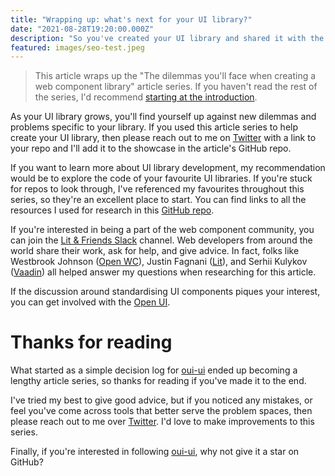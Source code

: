```yaml
---
title: "Wrapping up: what's next for your UI library?"
date: "2021-08-28T19:20:00.000Z"
description: "So you've created your UI library and shared it with the big wide world. What's next? This article wraps up our journey and offers some tips on where to go from here. I hope you've enjoyed the ride!"
featured: images/seo-test.jpeg
---
```


> This article wraps up the "The dilemmas you'll face when creating a web component library" article series. If you haven't read the rest of the series, I'd recommend [starting at the introduction](/000-the-dilemmas-you'll-face-when-creating-a-web-component-library).

As your UI library grows, you'll find yourself up against new dilemmas and problems specific to your library. If you used this article series to help create your UI library, then please reach out to me on [Twitter](https://twitter.com/AndricoKaroulla?ref_src=twsrc%5Egoogle%7Ctwcamp%5Eserp%7Ctwgr%5Eauthor) with a link to your repo and I'll add it to the showcase in the article's GitHub repo.

If you want to learn more about UI library development, my recommendation would be to explore the code of your favourite UI libraries. If you're stuck for repos to look through, I've referenced my favourites throughout this series, so they're an excellent place to start. You can find links to all the resources I used for research in this [GitHub repo](https://github.com/andrico1234/web-components-resources).

If you're interested in being a part of the web component community, you can join the [Lit & Friends Slack](https://lit.dev/slack-invite) channel. Web developers from around the world share their work, ask for help, and give advice. In fact, folks like Westbrook Johnson ([Open WC](https://open-wc.org/)), Justin Fagnani ([Lit](https://lit.dev/)), and Serhii Kulykov ([Vaadin](https://vaadin.com/components)) all helped answer my questions when researching for this article.

If the discussion around standardising UI components piques your interest, you can get involved with the [Open UI](https://open-ui.org/).

# Thanks for reading

What started as a simple decision log for [oui-ui](https://oui-ui.netlify.app/) ended up becoming a lengthy article series, so thanks for reading if you've made it to the end.

I've tried my best to give good advice, but if you noticed any mistakes, or feel you've come across tools that better serve the problem spaces, then please reach out to me over [Twitter](https://twitter.com/AndricoKaroulla?ref_src=twsrc%5Egoogle%7Ctwcamp%5Eserp%7Ctwgr%5Eauthor). I'd love to make improvements to this series.

Finally, if you're interested in following [oui-ui](https://github.com/andrico1234/oui-ui), why not give it a star on GitHub?

